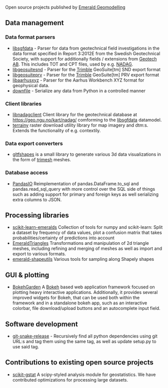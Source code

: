 Open source projects published by [Emerald Geomodelling](https://www.emerald-geomodelling.com/)

## Data management
### Data format parsers

* [libsgfdata](https://github.com/emerald-geomodelling/libsgfdata) - Parser for data from geotechnical field investigations in the data format specified in Report 3:2012E from the Swedish Geotechnical Society, with support for additionally fields / extensions from [Geotech AB](https://static1.squarespace.com/static/565c5cc1e4b05079e4c0fcfb/t/587c984bbf629abac09d265f/1484560476906/6-SWE-CPT-LOG-v5.xx.pdf). This includes TOT and CPT files, used by e.g. [NADAG](http://geo.ngu.no/kart/nadag/). 
* [libgeosuitesnd](https://github.com/emerald-geomodelling/libgeosuitesnd) - Parser for the [Trimble](https://www.trimble.com/) GeoSuite[tm] SND export format
* [libgeosuiteprv](https://github.com/emerald-geomodelling/libgeosuiteprv) - Parser for the [Trimble](https://www.trimble.com/) GeoSuite[tm] PRV export format
* [libaarhusxyz](https://github.com/emerald-geomodelling/libaarhusxyz) - Parser for the Aarhus Workbench XYZ format for geophysical data.
* [downfile](https://github.com/emerald-geomodelling/downfile) - Serialize any data from Python in a controlled manner

### Client libraries
* [libnadagclient](https://github.com/emerald-geomodelling/libnadagclient) Client library for the geotechnical database at https://geo.ngu.no/kart/nadag/ comforming to the [libsgfdata](https://github.com/emerald-geomodelling/libsgfdata) datamodel.
* [terrainy](https://github.com/emerald-geomodelling/terrainy) raster download utility library for map imagery and dtm:s. Extends the functionality of e.g. contextily.

### Data export converters

* [gltfshapes](https://github.com/emerald-geomodelling/gltfshapes) is a small library to generate various 3d data
visualizations in the form of [trimesh](https://trimsh.org/) meshes.

### Database access
* [PandasIO](https://github.com/emerald-geomodelling/PandasIO) Reimplementation of pandas.DataFrame.to_sql and pandas.read_sql_query with more control over the SQL side of things such as adding support for primary and foreign keys as well serializing extra columns to JSON.


## Processing libraries
* [scikit-learn-emeralds](https://github.com/emerald-geomodelling/scikit-learn-emeralds) Collection of tools for numpy and scikit-learn:  Split a dataset by frequency of data values, plot a confusion matrix that takes probabilities/certainty of predictions into account
* [EmeraldTriangles](https://github.com/emerald-geomodelling/EmeraldTriangles) Transformations and manipulation of 2d triangle meshes, including refining and merging of meshes as well as import and export to various formats.
* [emerald-shapeutils](https://github.com/emerald-geomodelling/emerald-shapeutils) Various tools for sampling along Shapely shapes

## GUI & plotting
* [BokehGarden](https://github.com/emerald-geomodelling/BokehGarden) A [Bokeh](https://bokeh.org/) based web application
framework focused on plotting heavy interactive applications. Additionally, it provides several improved widgets for Bokeh, that can
be used both within the framework and in a standalone bokeh app, such as an interactive colorbar, file download/upload buttons and an autocomplete input field.

## Software development

* [git-snake-release](https://github.com/emerald-geomodelling/git-snake-release) - Recursively find all python dependencies using git URL:s and tag them using the same tag, as well as update setup.py to use said tag.

## Contributions to existing open source projects

* [scikit-gstat](https://github.com/mmaelicke/scikit-gstat) A scipy-styled analysis module for geostatistics. We have contributed optimizations for processing large datasets.
